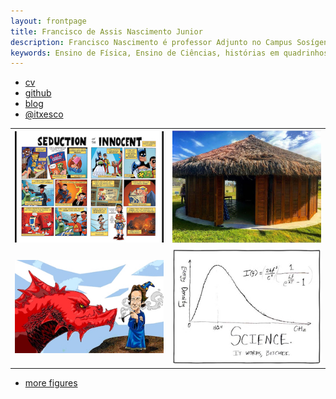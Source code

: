 ```yaml
---
layout: frontpage
title: Francisco de Assis Nascimento Junior
description: Francisco Nascimento é professor Adjunto no Campus Sosígenes Costa da Universidade Federal do Sul da Bahia em Porto Seguro (BA), onde atua na formação de professores; pesquisa as relações de identidade de gênero/étnico-raciais com a Ciência através de Histórias em Quadrinhos de Super-Heróis.
keywords: Ensino de Física, Ensino de Ciências, histórias em quadrinhos, super-heróis, relações étnico-raciais,  comunidade de aprendizagem, 
---
```


<div class="navbar">
  <div class="navbar-inner">
      <ul class="nav">
          <li><a href="{{ BASE_PATH }}/assets/broman_cv.pdf">cv</a></li>
          <li><a href="https://github.com/itxesco">github</a></li>
          <li><a href="https://itxesco.github.io/blog">blog</a></li>
          <li><a href="https://twitter.com/itxesco">@itxesco</a></li>
      </ul>
  </div>
</div>

<table class="wide">
<tr>
  <td class="left">
    <a href="pages/publpics/iplotCorr.html">
        <img src="assets/publpics/iplotCorr.jpg" alt="Histórias em Quadrinhos" title="Histórias em Quadrinhos"/>
    </a>
  </td>
  <td class="right">
    <a href="pages/publpics/mppdiag_fig4.html">
        <img src="assets/publpics/mppdiag_fig4.jpg" alt="Oca da Ciência na Escola" title="Oca da Ciência na Escola"/>
    </a>
  </td>
</tr>
<tr>
  <td class="left">
    <a href="pages/publpics/samplemixups_fig7.html">
        <img src="assets/publpics/samplemixups_fig7.jpg" alt="Jogos de RPG" title="RPG e Educação"/>
    </a>
  </td>
  <td class="right">
    <a href="pages/publpics/rqtl2_fig1.html">
        <img src="assets/publpics/rqtl2_fig1c.jpg" alt="Aulas" title="Aulas"/>
    </a>
  </td>
</tr>
</table>

<div class="navbar">
  <div class="navbar-inner">
      <ul class="nav">
          <li><a href="morefigs.html">more figures</a></li>
      </ul>
  </div>
</div>
